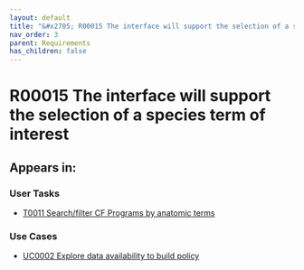 ```yaml
---
layout: default
title: "&#x2705; R00015 The interface will support the selection of a species term of interest"
nav_order: 3
parent: Requirements
has_children: false
---
```


# R00015 The interface will support the selection of a species term of interest

## Appears in:


### User Tasks

-   [T0011 Search/filter CF Programs by anatomic terms](../user-tasks/t0011-searchfilter-common-fund-programs-by-anatomic-terms.md)

### Use Cases

-   [UC0002 Explore data availability to build policy](../use-cases/uc0002-explore-data-availability-to-build-policy.md)
